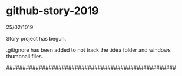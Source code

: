# github-story-2019

25/02/1019

Story project has begun.

.gitignore has been added to not track the .idea folder and windows thumbnail files.

####################################################

